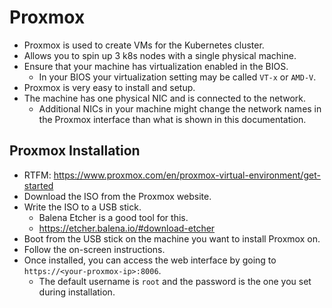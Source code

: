 # Proxmox

- Proxmox is used to create VMs for the Kubernetes cluster.
- Allows you to spin up 3 k8s nodes with a single physical machine.
- Ensure that your machine has virtualization enabled in the BIOS.
  - In your BIOS your virtualization setting may be called `VT-x` or `AMD-V`.
- Proxmox is very easy to install and setup.
- The machine has one physical NIC and is connected to the network.
  - Additional NICs in your machine might change the network names in the Proxmox interface than what is shown in this documentation.


## Proxmox Installation
- RTFM: https://www.proxmox.com/en/proxmox-virtual-environment/get-started
- Download the ISO from the Proxmox website.
- Write the ISO to a USB stick.
  - Balena Etcher is a good tool for this.
  - https://etcher.balena.io/#download-etcher
- Boot from the USB stick on the machine you want to install Proxmox on.
- Follow the on-screen instructions.
- Once installed, you can access the web interface by going to `https://<your-proxmox-ip>:8006`.
  - The default username is `root` and the password is the one you set during installation.


